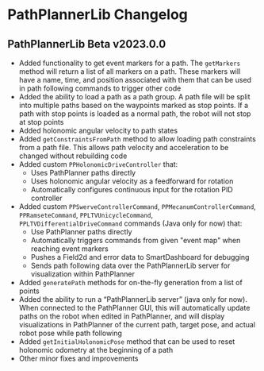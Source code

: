 # PathPlannerLib Changelog

## PathPlannerLib Beta v2023.0.0
* Added functionality to get event markers for a path. The `getMarkers` method will return a list of all markers on a path. These markers will have a name, time, and position associated with them that can be used in path following commands to trigger other code
* Added the ability to load a path as a path group. A path file will be split into multiple paths based on the waypoints marked as stop points. If a path with stop points is loaded as a normal path, the robot will not stop at stop points
* Added holonomic angular velocity to path states
* Added `getConstraintsFromPath` method to allow loading path constraints from a path file. This allows path velocity and acceleration to be changed without rebuilding code
* Added custom `PPHolonomicDriveController` that:
    * Uses PathPlanner paths directly
    * Uses holonomic angular velocity as a feedforward for rotation
    * Automatically configures continuous input for the rotation PID controller
* Added custom `PPSwerveControllerCommand`, `PPMecanumControllerCommand`, `PPRamseteCommand`, `PPLTVUnicycleCommand`, `PPLTVDifferentialDriveCommand` commands (Java only for now) that:
    * Use PathPlanner paths directly
    * Automatically triggers commands from given "event map" when reaching event markers
    * Pushes a Field2d and error data to SmartDashboard for debugging
    * Sends path following data over the PathPlannerLib server for visualization within PathPlanner
* Added `generatePath` methods for on-the-fly generation from a list of points
* Added the ability to run a “PathPlannerLib server” (java only for now). When connected to the PathPlanner GUI, this will automatically update paths on the robot when edited in PathPlanner, and will display visualizations in PathPlanner of the current path, target pose, and actual robot pose while path following
* Added `getInitialHolonomicPose` method that can be used to reset holonomic odometry at the beginning of a path
* Other minor fixes and improvements